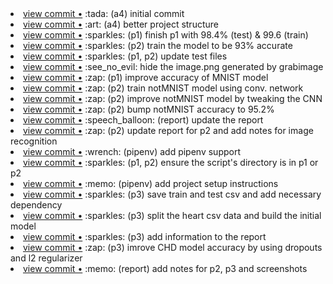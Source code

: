 <li> <a href="http://github.com/jerel/<project>/commit/d308fd1c817c1c3b9a2f0307f69764dfde2b9bfa">view commit &bull;</a> :tada: (a4) initial commit</li> 
<li> <a href="http://github.com/jerel/<project>/commit/771a39a1e9c9a9d29bdb395b65fb6192ad06265b">view commit &bull;</a> :art: (a4) better project structure</li> 
<li> <a href="http://github.com/jerel/<project>/commit/f819de9c00224ea82ec7e41d2f623b8394ce81ea">view commit &bull;</a> :sparkles: (p1) finish p1 with 98.4% (test) & 99.6 (train)</li> 
<li> <a href="http://github.com/jerel/<project>/commit/14cec7c34099d6b39c6a24827b4d5fa141b97971">view commit &bull;</a> :sparkles: (p2) train the model to be 93% accurate</li> 
<li> <a href="http://github.com/jerel/<project>/commit/e304324d61b601b64a917ac50728d6c28312ac4b">view commit &bull;</a> :sparkles: (p1, p2) update test files</li> 
<li> <a href="http://github.com/jerel/<project>/commit/ef0c56ac1149384e64c516a854e8a24a8ccbe1f9">view commit &bull;</a> :see_no_evil: hide the image.png generated by grabimage</li> 
<li> <a href="http://github.com/jerel/<project>/commit/7343abb365f3e265221ea6fc0f67026af222f837">view commit &bull;</a> :zap: (p1) improve accuracy of MNIST model</li> 
<li> <a href="http://github.com/jerel/<project>/commit/baea0e182b5ac4d8c3f3afe94aca17f63dd0d1ce">view commit &bull;</a> :zap: (p2) train notMNIST model using conv. network</li> 
<li> <a href="http://github.com/jerel/<project>/commit/d5eefe8b0c0f302b6ec579e96a92ea695c7ec9bb">view commit &bull;</a> :zap: (p2) improve notMNIST model by tweaking the CNN</li> 
<li> <a href="http://github.com/jerel/<project>/commit/5edf54ee0731829fd4a4e8f2fa638c05dd5b9e46">view commit &bull;</a> :zap: (p2) bump notMNIST accuracy to 95.2%</li> 
<li> <a href="http://github.com/jerel/<project>/commit/7dc00b1126adedf5517795642c3e2c382f8862db">view commit &bull;</a> :speech_balloon: (report) update the report</li> 
<li> <a href="http://github.com/jerel/<project>/commit/81be48fa1583a476b64fc765b0341f6e4579695e">view commit &bull;</a> :zap: (p2) update report for p2 and add notes for image recognition</li> 
<li> <a href="http://github.com/jerel/<project>/commit/0a0897ba0d321f2c9f886097a92a1587168711b6">view commit &bull;</a> :wrench: (pipenv) add pipenv support</li> 
<li> <a href="http://github.com/jerel/<project>/commit/32bab5ba87b99987e46b01ad2c470c78accd373d">view commit &bull;</a> :sparkles: (p1, p2) ensure the script's directory is in p1 or p2</li> 
<li> <a href="http://github.com/jerel/<project>/commit/df7bf986313c204b7d44c21f317b24ef480cb580">view commit &bull;</a> :memo: (pipenv) add project setup instructions</li> 
<li> <a href="http://github.com/jerel/<project>/commit/8367c55347e2236b8572b3fc42ada080737b44d7">view commit &bull;</a> :sparkles: (p3) save train and test csv and add necessary dependency</li> 
<li> <a href="http://github.com/jerel/<project>/commit/ccdc7e9681b17744677b48a2761282d95914f25c">view commit &bull;</a> :sparkles: (p3) split the heart csv data and build the initial model</li> 
<li> <a href="http://github.com/jerel/<project>/commit/fe2ad4d73d36601c6833863614aa4568c7357f4a">view commit &bull;</a> :sparkles: (p3) add information to the report</li> 
<li> <a href="http://github.com/jerel/<project>/commit/a34b12c7683f3312ad26d911dab7452a53558039">view commit &bull;</a> :zap: (p3) imrove CHD model accuracy by using dropouts and l2 regularizer</li> 
<li> <a href="http://github.com/jerel/<project>/commit/7684c1a1c1df5e629560648bea40723a6700faa1">view commit &bull;</a> :memo: (report) add notes for p2, p3 and screenshots</li>
